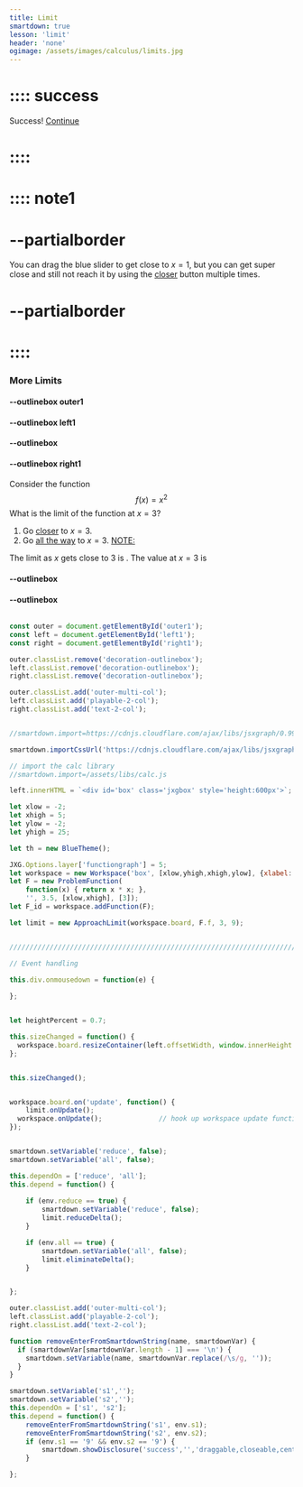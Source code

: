 ```yaml
---
title: Limit
smartdown: true
lesson: 'limit'
header: 'none'
ogimage: /assets/images/calculus/limits.jpg
---
```



# :::: success
Success!
[Continue](/pages/limit2-1)
# ::::

# :::: note1 
# --partialborder
You can drag the blue slider to get close to $x=1$, but you can get super close and still not reach it by using the [closer](:=reduce=true) button multiple times.
# --partialborder
# ::::
### More Limits

#### --outlinebox outer1

#### --outlinebox left1


#### --outlinebox


#### --outlinebox right1
Consider the function
$$ 
f(x) = x^2
$$
What is the limit of the function at $x=3$?
1. Go [closer](:=reduce=true) to $x=3$.  
2. Go [all the way](:=all=true) to $x=3$.
[NOTE:](::note1/tooltip,transparent)

The limit as $x$ gets close to $3$ is [](:?s1). 
The value at $x=3$ is [](:?s2)

#### --outlinebox
#### --outlinebox

 

```javascript /autoplay

const outer = document.getElementById('outer1');
const left = document.getElementById('left1');
const right = document.getElementById('right1');

outer.classList.remove('decoration-outlinebox');
left.classList.remove('decoration-outlinebox');
right.classList.remove('decoration-outlinebox');

outer.classList.add('outer-multi-col');
left.classList.add('playable-2-col');
right.classList.add('text-2-col');


//smartdown.import=https://cdnjs.cloudflare.com/ajax/libs/jsxgraph/0.99.7/jsxgraphcore.js

smartdown.importCssUrl('https://cdnjs.cloudflare.com/ajax/libs/jsxgraph/0.99.7/jsxgraph.css');

// import the calc library
//smartdown.import=/assets/libs/calc.js

left.innerHTML = `<div id='box' class='jxgbox' style='height:600px'>`;

let xlow = -2;
let xhigh = 5;
let ylow = -2;
let yhigh = 25;

let th = new BlueTheme();

JXG.Options.layer['functiongraph'] = 5;
let workspace = new Workspace('box', [xlow,yhigh,xhigh,ylow], {xlabel:'', ylabel:''});
let F = new ProblemFunction(
	function(x) { return x * x; }, 
	'', 3.5, [xlow,xhigh], [3]);
let F_id = workspace.addFunction(F);

let limit = new ApproachLimit(workspace.board, F.f, 3, 9);


/////////////////////////////////////////////////////////////////////////////////////////

// Event handling

this.div.onmousedown = function(e) { 
  
};


let heightPercent = 0.7;

this.sizeChanged = function() {
  workspace.board.resizeContainer(left.offsetWidth, window.innerHeight * heightPercent);
};


this.sizeChanged();


workspace.board.on('update', function() {
	limit.onUpdate();
  workspace.onUpdate();              // hook up workspace update functions
});


smartdown.setVariable('reduce', false);
smartdown.setVariable('all', false);

this.dependOn = ['reduce', 'all'];  
this.depend = function() {
  
	if (env.reduce == true) {
		smartdown.setVariable('reduce', false);
		limit.reduceDelta();		
	}

	if (env.all == true) {
		smartdown.setVariable('all', false);
		limit.eliminateDelta();
	}


};

outer.classList.add('outer-multi-col');
left.classList.add('playable-2-col');
right.classList.add('text-2-col');


```


```javascript /autoplay
function removeEnterFromSmartdownString(name, smartdownVar) {
  if (smartdownVar[smartdownVar.length - 1] === '\n') {           
    smartdown.setVariable(name, smartdownVar.replace(/\s/g, ''));
  }
}

smartdown.setVariable('s1','');
smartdown.setVariable('s2','');
this.dependOn = ['s1', 's2'];  
this.depend = function() {
  	removeEnterFromSmartdownString('s1', env.s1);
    removeEnterFromSmartdownString('s2', env.s2);  
	if (env.s1 == '9' && env.s2 == '9') {
		smartdown.showDisclosure('success','','draggable,closeable,center,lightbox,shadow');
	}

};
```

